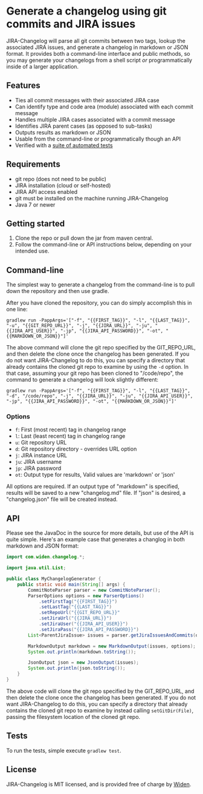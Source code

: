 # Generate a changelog using git commits and JIRA issues

JIRA-Changelog will parse all git commits between two tags, lookup the associated JIRA issues, and generate a 
changelog in markdown or JSON format. It provides both a command-line interface and public methods, so you may generate
your changelogs from a shell script _or_ programmatically inside of a larger application.


## Features

- Ties all commit messages with their associated JIRA case
- Can identify type and code area (module) associated with each commit message
- Handles multiple JIRA cases associated with a commit message
- Identifies JIRA parent cases (as opposed to sub-tasks)
- Outputs results as markdown or JSON
- Usable from the command-line or programmatically though an API
- Verified with a [suite of automated tests](https://github.com/Widen/jira-changelog/tree/master/test)


## Requirements

- git repo (does not need to be public)
- JIRA installation (cloud or self-hosted)
- JIRA API access enabled
- git must be installed on the machine running JIRA-Changelog
- Java 7 or newer


## Getting started

1. Clone the repo or pull down the jar from maven central.
2. Follow the command-line or API instructions below, depending on your intended use.


## Command-line

The simplest way to generate a changelog from the command-line is to pull down the repository and then use gradle.

After you have cloned the repository, you can do simply accomplish this in one line:

`gradlew run -PappArgs='["-f", "{{FIRST_TAG}}", "-l", "{{LAST_TAG}}", "-u", "{{GIT_REPO_URL}}", "-j", "{{JIRA_URL}}", "-ju", "{{JIRA_API_USER}}", "-jp", "{{JIRA_API_PASSWORD}}", "-ot", "{{MARKDOWN_OR_JSON}}"]'`

The above command will clone the git repo specified by the GIT_REPO_URL, and then delete the clone once the changelog
has been generated. If you do not want JIRA-Changelog to do this, you can specify a directory that already contains
the cloned git repo to examine by using the `-d` option. In that case, assuming your git repo has been cloned to
"/code/repo", the command to generate a changelog will look slightly different:

`gradlew run -PappArgs='["-f", "{{FIRST_TAG}}", "-l", "{{LAST_TAG}}", "-d", "/code/repo", "-j", "{{JIRA_URL}}", "-ju", "{{JIRA_API_USER}}", "-jp", "{{JIRA_API_PASSWORD}}", "-ot", "{{MARKDOWN_OR_JSON}}"]'`


### Options

- `f`: First (most recent) tag in changelog range
- `l`: Last (least recent) tag in changelog range
- `u`: Git repository URL
- `d`: Git repository directory - overrides URL option
- `j`: JIRA instance URL
- `ju`: JIRA username
- `jp`: JIRA password
- `ot`: Output type for results, Valid values are 'markdown' or 'json'

All options are required. If an output type of "markdown" is specified, results will be saved to a new "changelog.md" file. 
If "json" is desired, a "changelog.json" file will be created instead.


## API

Please see the JavaDoc in the source for more details, but use of the API is quite simple. Here's an example case that
generates a changlog in both markdown and JSON format:

```java
import com.widen.changelog.*;

import java.util.List;

public class MyChangelogGenerator {
    public static void main(String[] args) {
        CommitNoteParser parser = new CommitNoteParser();
        ParserOptions options = new ParserOptions()
            .setFirstTag("{{FIRST_TAG}}")
            .setLastTag("{{LAST_TAG}}")
            .setRepoUrl("{{GIT_REPO_URL}}"
            .setJiraUrl("{{JIRA_URL}}")
            .setJiraUser("{{JIRA_API_USER}}")
            .setJiraPass("{{JIRA_API_PASSWORD}}")
        List<ParentJiraIssue> issues = parser.getJiraIssuesAndCommits(options);

        MarkdownOutput markdown = new MarkdownOutput(issues, options);
        System.out.println(markdown.toString());

        JsonOutput json = new JsonOutput(issues);
        System.out.println(json.toString());
    }
}
```

The above code will clone the git repo specified by the GIT_REPO_URL, and then delete the clone once the changelog
has been generated. If you do not want JIRA-Changelog to do this, you can specify a directory that already contains
the cloned git repo to examine by instead calling `setGitDir(File)`, passing the filesystem location of the cloned git repo.



## Tests

To run the tests, simple execute `gradlew test`. 


## License

JIRA-Changelog is MIT licensed, and is provided free of charge by [Widen](http://widen.com).  